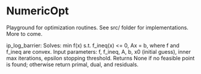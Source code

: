 # NumericOpt

Playground for optimization routines. See src/ folder for implementations. More to come.


ip_log_barrier: Solves: min f(x) s.t. f_ineq(x) <= 0, Ax = b, where f and f_ineq are convex. Input parameters: f, f_ineq, A, b, x0 (initial guess), inner max iterations, epsilon stopping threshold. Returns None if no feasible point is found; otherwise return primal, dual, and residuals.

